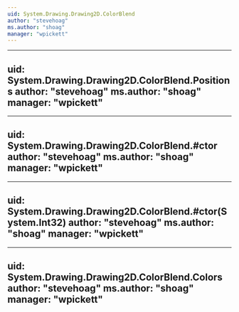 ```yaml
---
uid: System.Drawing.Drawing2D.ColorBlend
author: "stevehoag"
ms.author: "shoag"
manager: "wpickett"
---
```


---
uid: System.Drawing.Drawing2D.ColorBlend.Positions
author: "stevehoag"
ms.author: "shoag"
manager: "wpickett"
---

---
uid: System.Drawing.Drawing2D.ColorBlend.#ctor
author: "stevehoag"
ms.author: "shoag"
manager: "wpickett"
---

---
uid: System.Drawing.Drawing2D.ColorBlend.#ctor(System.Int32)
author: "stevehoag"
ms.author: "shoag"
manager: "wpickett"
---

---
uid: System.Drawing.Drawing2D.ColorBlend.Colors
author: "stevehoag"
ms.author: "shoag"
manager: "wpickett"
---
